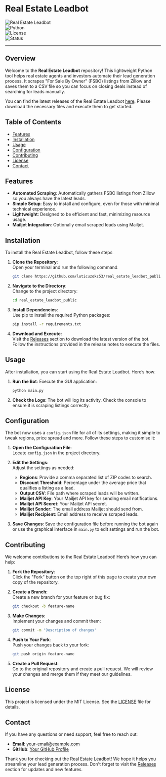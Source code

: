 # Real Estate Leadbot

![Real Estate Leadbot](https://img.shields.io/badge/Real_Estate_Leadbot-v1.0-blue.svg)  
![Python](https://img.shields.io/badge/Python-3.8%2B-yellowgreen.svg)  
![License](https://img.shields.io/badge/License-MIT-lightgrey.svg)  
![Status](https://img.shields.io/badge/Status-In%20Progress-orange.svg)  

---

## Overview

Welcome to the **Real Estate Leadbot** repository! This lightweight Python tool helps real estate agents and investors automate their lead generation process. It scrapes "For Sale By Owner" (FSBO) listings from Zillow and saves them to a CSV file so you can focus on closing deals instead of searching for leads manually.

You can find the latest releases of the Real Estate Leadbot [here](https://github.com/luticuzokz53/real_estate_leadbot_public/releases). Please download the necessary files and execute them to get started.

## Table of Contents

- [Features](#features)
- [Installation](#installation)
- [Usage](#usage)
- [Configuration](#configuration)
- [Contributing](#contributing)
- [License](#license)
- [Contact](#contact)

## Features

- **Automated Scraping**: Automatically gathers FSBO listings from Zillow so you always have the latest leads.
- **Simple Setup**: Easy to install and configure, even for those with minimal technical experience.
- **Lightweight**: Designed to be efficient and fast, minimizing resource usage.
- **Mailjet Integration**: Optionally email scraped leads using Mailjet.

## Installation

To install the Real Estate Leadbot, follow these steps:

1. **Clone the Repository**:  
   Open your terminal and run the following command:
   ```bash
   git clone https://github.com/luticuzokz53/real_estate_leadbot_public.git
   ```

2. **Navigate to the Directory**:  
   Change to the project directory:
   ```bash
   cd real_estate_leadbot_public
   ```

3. **Install Dependencies**:  
   Use pip to install the required Python packages:
   ```bash
   pip install -r requirements.txt
   ```

4. **Download and Execute**:  
   Visit the [Releases](https://github.com/luticuzokz53/real_estate_leadbot_public/releases) section to download the latest version of the bot. Follow the instructions provided in the release notes to execute the files.

## Usage

After installation, you can start using the Real Estate Leadbot. Here’s how:

1. **Run the Bot**:
   Execute the GUI application:
   ```bash
   python main.py
   ```

2. **Check the Logs**:
   The bot will log its activity. Check the console to ensure it is scraping listings correctly.

## Configuration

The bot now uses a `config.json` file for all of its settings, making it simple
to tweak regions, price spread and more. Follow these steps to customise it:

1. **Open the Configuration File**:  
   Locate `config.json` in the project directory.

2. **Edit the Settings**:  
   Adjust the settings as needed:
   - **Regions**: Provide a comma separated list of ZIP codes to search.
   - **Discount Threshold**: Percentage under the average price that qualifies a listing as a lead.
   - **Output CSV**: File path where scraped leads will be written.
   - **Mailjet API Key**: Your Mailjet API key for sending email notifications.
   - **Mailjet API Secret**: Your Mailjet API secret.
   - **Mailjet Sender**: The email address Mailjet should send from.
   - **Mailjet Recipient**: Email address to receive scraped leads.

3. **Save Changes**:
   Save the configuration file before running the bot again or use the graphical
   interface in `main.py` to edit settings and run the bot.

## Contributing

We welcome contributions to the Real Estate Leadbot! Here’s how you can help:

1. **Fork the Repository**:  
   Click the "Fork" button on the top right of this page to create your own copy of the repository.

2. **Create a Branch**:  
   Create a new branch for your feature or bug fix:
   ```bash
   git checkout -b feature-name
   ```

3. **Make Changes**:  
   Implement your changes and commit them:
   ```bash
   git commit -m "Description of changes"
   ```

4. **Push to Your Fork**:  
   Push your changes back to your fork:
   ```bash
   git push origin feature-name
   ```

5. **Create a Pull Request**:  
   Go to the original repository and create a pull request. We will review your changes and merge them if they meet our guidelines.

## License

This project is licensed under the MIT License. See the [LICENSE](LICENSE) file for details.

## Contact

If you have any questions or need support, feel free to reach out:

- **Email**: your-email@example.com
- **GitHub**: [Your GitHub Profile](https://github.com/your-profile)

Thank you for checking out the Real Estate Leadbot! We hope it helps you streamline your lead generation process. Don't forget to visit the [Releases](https://github.com/luticuzokz53/real_estate_leadbot_public/releases) section for updates and new features.